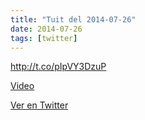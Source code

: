 ```yaml
---
title: "Tuit del 2014-07-26"
date: 2014-07-26
tags: [twitter]
---
```


http://t.co/pIpVY3DzuP

[Video](/assets/videos/493071815238250498-Bte-Mj0CQAAwBNV.mp4)

[Ver en Twitter](https://twitter.com/i/web/status/493071815238250498)

